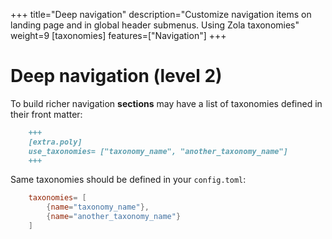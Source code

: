 +++
title="Deep navigation"
description="Customize navigation items on landing page and in global header submenus. Using Zola taxonomies"
weight=9
[taxonomies]
features=["Navigation"]
+++

# Deep navigation (level 2)

To build richer navigation **sections** may have a list of taxonomies defined in their front matter:

```md
    +++
    [extra.poly]
    use_taxonomies= ["taxonomy_name", "another_taxonomy_name"]
    +++
```

Same taxonomies should be defined in your `config.toml`:

```toml
    taxonomies= [
        {name="taxonomy_name"},
        {name="another_taxonomy_name"}
    ]
```
